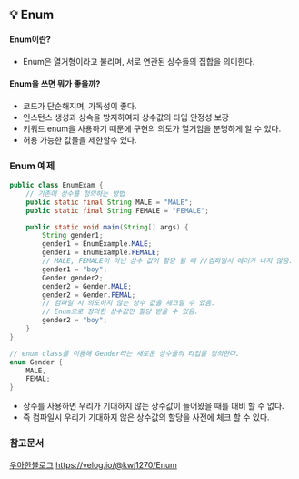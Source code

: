 ## 💡 Enum

#### Enum이란?
- Enum은 열거형이라고 불리며, 서로 연관된 상수들의 집합을 의미한다.

#### Enum을 쓰면 뭐가 좋을까?
- 코드가 단순해지며, 가독성이 좋다.
- 인스턴스 생성과 상속을 방지하여지 상수값의 타입 안정성 보장
- 키워드 enum을 사용하기 때문에 구현의 의도가 열거임을 분명하게 알 수 있다.
- 허용 가능한 값들을 제한할수 있다.

### Enum 예제
```java
public class EnumExam {
	// 기존에 상수를 정의하는 방법
	public static final String MALE = "MALE";
	public static final String FEMALE = "FEMALE";

	public static void main(String[] args) {
		String gender1;
		gender1 = EnumExample.MALE;
		gender1 = EnumExample.FEMALE;
		// MALE, FEMALE이 아닌 상수 값이 할당 될 때 //컴파일시 에러가 나지 않음. -> 문제점 발생.
		gender1 = "boy";  
		Gender gender2;
		gender2 = Gender.MALE;
		gender2 = Gender.FEMAL;
		// 컴파일 시 의도하지 않는 상수 값을 체크할 수 있음.
		// Enum으로 정의한 상수값만 할당 받을 수 있음.
		gender2 = "boy";
	}
}

// enum class를 이용해 Gender라는 새로운 상수들의 타입을 정의한다.
enum Gender { 
	MALE,
	FEMAL; 
}

```
- 상수를 사용하면 우리가 기대하지 않는 상수값이 들어왔을 때를 대비 할 수 없다.
- 즉 컴파일시 우리가 기대하지 않은 상수값의 할당을 사전에 체크 할 수 있다.



### 참고문서 
[우아한블로그](https://rangken.github.io/blog/2015/effective-java-5/)
https://velog.io/@kwj1270/Enum